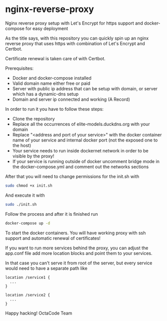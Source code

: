 # nginx-reverse-proxy
Nginx reverse proxy setup with Let's Encrypt for https support and docker-compose for easy deployment

As the title says, with this repository you can quickly spin up an nginx reverse proxy that uses https with combination of Let's Encrypt and Certbot.

Certificate renewal is taken care of with Certbot. 

Prerequisites:
- Docker and docker-compose installed
- Valid domain name either free or paid
- Server with public ip address that can be setup with domain, or server which has a dynamic-dns setup
- Domain and server ip connected and working (A Record)

In order to run it you have to follow these steps:
- Clone the repository
- Replace all the occurrences of elite-models.duckdns.org with your domain
- Replace "\<address and port of your service\>" with the docker container name of your service and internal docker port (not the exposed one to the host)
- Your service needs to run inside dockernet network in order to be visible by the proxy!
- If your service is running outside of docker uncomment bridge mode in the docker-compose.yml and comment out the networks sections

After that you will need to change permissions for the init.sh with
```bash
sudo chmod +x init.sh
```

And execute it with
```bash
sudo ./init.sh
```

Follow the process and after it is finished run
```bash
docker-compose up -d
```

To start the docker containers. You will have working proxy with ssh support and automatic renewal of certificates! 

If you want to run more services behind the proxy, you can adjust the app.conf file add more location blocks and point them to your services. 

In that case you can't serve it from root of the server, but every service would need to have a separate path like
```
location /service1 {
  ...
}

location /service2 {
  ...
}

```

Happy hacking!
OctaCode Team
